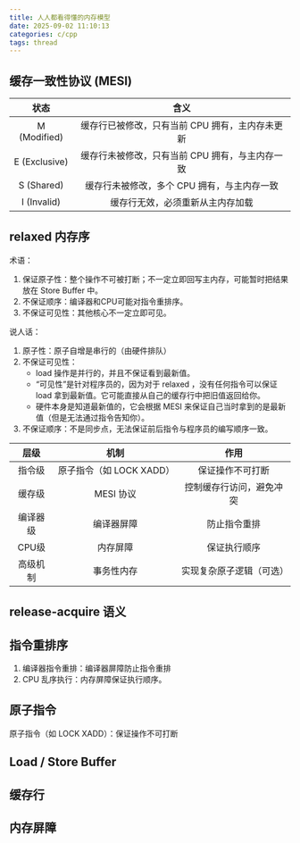```yaml
---
title: 人人都看得懂的内存模型
date: 2025-09-02 11:10:13
categories: c/cpp
tags: thread
---
```


## 缓存一致性协议 (MESI)

|      状态     |                       含义                      |
|:-------------:|:-----------------------------------------------:|
| M (Modified)  | 缓存行已被修改，只有当前 CPU 拥有，主内存未更新 |
| E (Exclusive) | 缓存行未被修改，只有当前 CPU 拥有，与主内存一致 |
| S (Shared)    | 缓存行未被修改，多个 CPU 拥有，与主内存一致     |
| I (Invalid)   | 缓存行无效，必须重新从主内存加载                |



## relaxed 内存序

术语：

1. 保证原子性：整个操作不可被打断；不一定立即回写主内存，可能暂时把结果放在 Store Buffer 中。
2. 不保证顺序：编译器和CPU可能对指令重排序。
3. 不保证可见性：其他核心不一定立即可见。

说人话：

1. 原子性：原子自增是串行的（由硬件排队）
2. 不保证可见性：
   - load 操作是并行的，并且不保证看到最新值。
   - “可见性”是针对程序员的，因为对于 relaxed ，没有任何指令可以保证 load 拿到最新值。它可能直接从自己的缓存行中把旧值返回给你。
   - 硬件本身是知道最新值的，它会根据 MESI 来保证自己当时拿到的是最新值（但是无法通过指令告知你）。
3. 不保证顺序：不是同步点，无法保证前后指令与程序员的编写顺序一致。


|   层级   |           机制           |           作用           |
|:--------:|:------------------------:|:------------------------:|
| 指令级   | 原子指令（如 LOCK XADD） | 保证操作不可打断         |
| 缓存级   | MESI 协议                | 控制缓存行访问，避免冲突 |
| 编译器级 | 编译器屏障               | 防止指令重排             |
| CPU级    | 内存屏障                 | 保证执行顺序             |
| 高级机制 | 事务性内存               | 实现复杂原子逻辑（可选） |

## release-acquire 语义

## 指令重排序

1. 编译器指令重排：编译器屏障防止指令重排
2. CPU 乱序执行：内存屏障保证执行顺序。

## 原子指令

原子指令（如 LOCK XADD）：保证操作不可打断

## Load / Store Buffer


## 缓存行

## 内存屏障